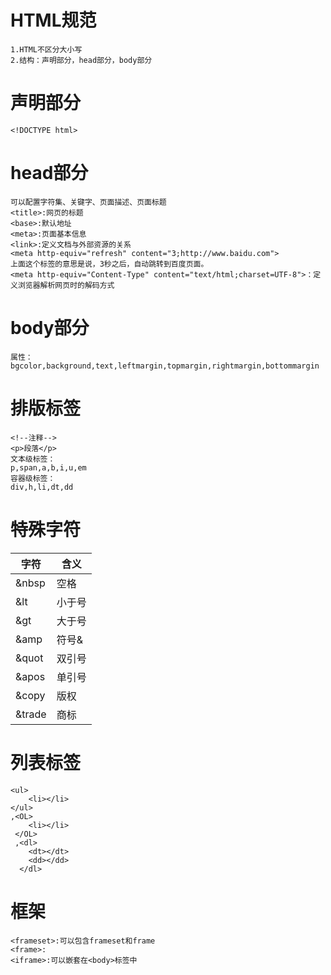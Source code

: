 # HTML规范
    1.HTML不区分大小写
    2.结构：声明部分，head部分，body部分

# 声明部分
    <!DOCTYPE html>
# head部分
    可以配置字符集、关键字、页面描述、页面标题
    <title>:网页的标题
    <base>:默认地址
    <meta>:页面基本信息
    <link>:定义文档与外部资源的关系
    <meta http-equiv="refresh" content="3;http://www.baidu.com">
    上面这个标签的意思是说，3秒之后，自动跳转到百度页面。
    <meta http-equiv="Content-Type" content="text/html;charset=UTF-8">：定义浏览器解析网页时的解码方式
# body部分
    属性：bgcolor,background,text,leftmargin,topmargin,rightmargin,bottommargin

# 排版标签
    <!--注释-->
    <p>段落</p>
    文本级标签：
    p,span,a,b,i,u,em
    容器级标签：
    div,h,li,dt,dd
# 特殊字符
字符|含义
-|-
 &nbsp|空格 |
 &lt| 小于号 |
 &gt| 大于号 |
 &amp| 符号& |
 &quot| 双引号 |
 &apos| 单引号 |
 &copy| 版权 |
 &trade| 商标 |
# 列表标签
    <ul>
        <li></li>
    </ul>
    ,<OL>
        <li></li>
     </OL>
     ,<dl>
        <dt></dt>
        <dd></dd>
      </dl>
# 框架
    <frameset>:可以包含frameset和frame
    <frame>:
    <iframe>:可以嵌套在<body>标签中
# 